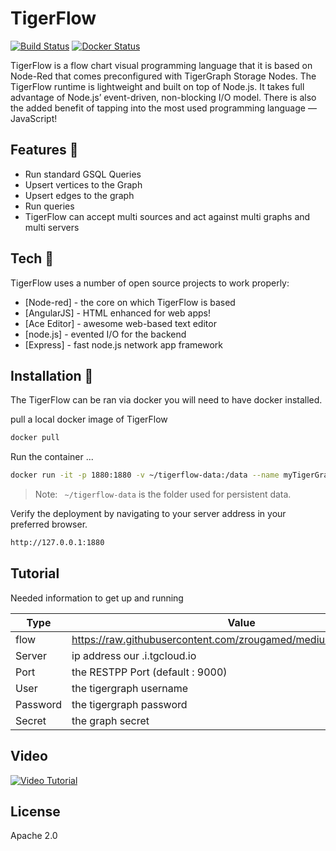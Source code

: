 # TigerFlow

[![Build Status](https://travis-ci.org/joemccann/dillinger.svg?branch=master)](https://travis-ci.org/joemccann/dillinger)         [![Docker Status](https://img.shields.io/docker/pulls/graphflow/tigerflow.svg)]()


TigerFlow is a flow chart visual programming language that it is based on Node-Red that comes preconfigured with TigerGraph Storage Nodes.
The TigerFlow runtime is lightweight and built on top of Node.js. It takes full advantage of Node.js’ event-driven, non-blocking I/O model. There is also the added benefit of tapping into the most used programming language — JavaScript!

## Features :rocket:

- Run standard GSQL Queries
- Upsert vertices to the Graph
- Upsert edges to the graph
- Run queries 
- TigerFlow can accept multi sources and act against multi graphs and multi servers


## Tech :rocket:

TigerFlow uses a number of open source projects to work properly:
- [Node-red] - the core on which TigerFlow is based 
- [AngularJS] - HTML enhanced for web apps!
- [Ace Editor] - awesome web-based text editor
- [node.js] - evented I/O for the backend
- [Express] - fast node.js network app framework

## Installation :rocket:

The TigerFlow can be ran via docker you will need to have docker installed.

pull a local docker image of TigerFlow

```sh
docker pull 
```

Run the container ...

```sh
docker run -it -p 1880:1880 -v ~/tigerflow-data:/data --name myTigerGraphPipeLine graphflow/tigerflow
```

> Note: ` ~/tigerflow-data` is the folder used for persistent data.

Verify the deployment by navigating to your server address in
your preferred browser.

```sh
http://127.0.0.1:1880
```

## Tutorial

Needed information to get up and running

| Type | Value |
| ------ | ------ |
| flow | https://raw.githubusercontent.com/zrougamed/medium/main/flows.json |
| Server | ip address our <host>.i.tgcloud.io |
| Port | the RESTPP Port (default : 9000) |
| User | the tigergraph username |
| Password | the tigergraph password |
| Secret | the graph secret |

## Video

   [![Video Tutorial](https://i9.ytimg.com/vi/qMGEtTCvayQ/mqdefault.jpg?time=1623409500000&sqp=CNyGjYYG&rs=AOn4CLCsXHDWj0K_rfriTEW5wPM6JklfJw)](https://youtu.be/qMGEtTCvayQ)

## License

Apache 2.0
